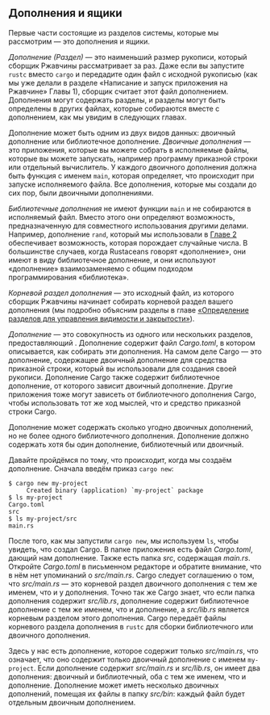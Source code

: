 ## Дополнения и ящики

Первые части состоящие из разделов системы, которые мы рассмотрим — это дополнения и ящики.

*Дополнение (Раздел)*  — это наименьший размер рукописи, который сборщик Ржавчины рассматривает за раз. Даже если вы запустите `rustc` вместо `cargo` и передадите один файл с исходной рукописью (как мы уже делали в разделе «Написание и запуск приложения на Ржавчине» Главы 1), сборщик считает этот файл дополнением. Дополнения могут содержать разделы, и разделы могут быть определены в других файлах, которые собираются вместе с дополнением, как мы увидим в следующих главах.

Дополнение может быть одним из двух видов данных: двоичный дополнение или библиотечное дополнение. *Двоичные дополнения* — это приложения, которые вы можете собрать в исполняемые файлы, которые вы можете запускать, например программу приказной строки или отдельный вычислитель. У каждого двоичного дополнения должна быть функция с именем `main`, которая определяет, что происходит при запуске исполняемого файла. Все дополнения, которые мы создали до сих пор, были двоичными дополнениями.

*Библиотечные дополнения* не имеют функции `main` и не собираются в исполняемый файл. Вместо этого они определяют возможность, предназначенную для совместного использования другими делами. Например, дополнение `rand`, который мы использовали в [Главе 2]<!-- ignore --> обеспечивает возможность, которая порождает случайные числа. В большинстве случаев, когда Rustaceans говорят «дополнение», они имеют в виду библиотечное дополнение, и они используют «дополнение» взаимозаменяемо с общим подходом программирования «библиотека».

*Корневой раздел дополнения* — это исходный файл, из которого сборщик Ржавчины начинает собирать корневой раздел вашего дополнения (мы подробно объясним разделы в главе [«Определение разделов для управления видимости и закрытости»]<!-- ignore -->).

*Дополнение* — это совокупность из одного или нескольких разделов, предоставляющий . Дополнение содержит файл *Cargo.toml*, в котором описывается, как собирать эти дополнения. На самом деле Cargo — это дополнение, содержащее двоичный дополнение для средства приказной строки, который вы использовали для создания своей рукописи. Дополнение Cargo также содержит библиотечное дополнение, от которого зависит двоичный дополнение. Другие приложения тоже могут зависеть от библиотечного дополнения Cargo, чтобы использовать тот же ход мыслей, что и средство приказной строки Cargo.

Дополнение может содержать сколько угодно двоичных дополнений, но не более одного библиотечного дополнения. Дополнение должно содержать хотя бы один дополнение, библиотечный или двоичный.

Давайте пройдёмся по тому, что происходит, когда мы создаём дополнение. Сначала введём приказ `cargo new`:

```console
$ cargo new my-project
     Created binary (application) `my-project` package
$ ls my-project
Cargo.toml
src
$ ls my-project/src
main.rs
```

После того, как мы запустили `cargo new`, мы используем `ls`, чтобы увидеть, что создал Cargo. В папке приложения есть файл *Cargo.toml*, дающий нам дополнение. Также есть папка *src*, содержащая *main.rs*. Откройте *Cargo.toml* в письменном редакторе и обратите внимание, что в нём нет упоминаний о *src/main.rs*. Cargo следует соглашению о том, что *src/main.rs* — это корневой раздел двоичного дополнения с тем же именем, что и у дополнения. Точно так же Cargo знает, что если папка дополнения содержит *src/lib.rs*, дополнение содержит библиотечное дополнение с тем же именем, что и дополнение, а *src/lib.rs* является корневым разделом этого дополнения. Cargo передаёт файлы корневого раздела дополнения в `rustc` для сборки библиотечного или двоичного дополнения.

Здесь у нас есть дополнение, которое содержит только *src/main.rs*, что означает, что оно содержит только двоичный дополнение с именем `my-project`. Если дополнение содержит *src/main.rs* и *src/lib.rs*, он имеет два дополнения: двоичный и библиотечный, оба с тем же именем, что и дополнение. Дополнение может иметь несколько двоичных дополнений, помещая их файлы в папку *src/bin*: каждый файл будет отдельным двоичным дополнением.


[«Определение разделов для управления видимости и закрытости»]: ch07-02-defining-modules-to-control-scope-and-privacy.html
[Главе 2]: ch02-00-guessing-game-tutorial.html#generating-a-random-number